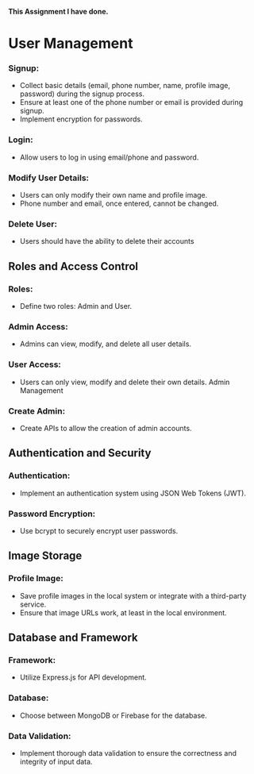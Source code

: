 **This Assignment I have done.**

# User Management
### Signup:
- Collect basic details (email, phone number, name, profile image, password)
during the signup process.
- Ensure at least one of the phone number or email is provided during signup.
- Implement encryption for passwords.
### Login:
- Allow users to log in using email/phone and password.
### Modify User Details:
- Users can only modify their own name and profile image.
- Phone number and email, once entered, cannot be changed.
### Delete User:
- Users should have the ability to delete their accounts

## Roles and Access Control
### Roles:
- Define two roles: Admin and User.
### Admin Access:
- Admins can view, modify, and delete all user details.
### User Access:
- Users can only view, modify and delete their own details.
Admin Management
### Create Admin:
- Create APIs to allow the creation of admin accounts.
## Authentication and Security
### Authentication:
- Implement an authentication system using JSON Web Tokens (JWT).
### Password Encryption:
- Use bcrypt to securely encrypt user passwords.
## Image Storage
### Profile Image:
- Save profile images in the local system or integrate with a third-party service.
- Ensure that image URLs work, at least in the local environment.
## Database and Framework
### Framework:
- Utilize Express.js for API development.
### Database:
- Choose between MongoDB or Firebase for the database.
### Data Validation:
- Implement thorough data validation to ensure the correctness and integrity of
input data.

